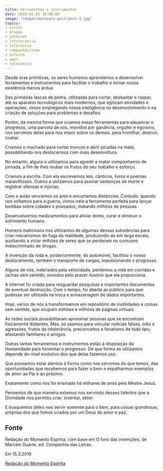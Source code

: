 ```yaml
---
title: Ferramentas e instrumentos
date: 2019-02-01 19:00:00
image: "images/masonary-post/post-2.jpg"
topics: 
- vicios
- drogas
- internet
- intolerancia
- tolerancia
- companheirismo
- esforco
- amor
- tolerancia
---
```


Desde eras primitivas, os seres humanos aprendemos a desenvolver ferramentas e
instrumentos para facilitar o trabalho e tornar nossa existência menos árdua.

Das primeiras lascas de pedra, utilizadas para cortar, desbastar e raspar, até
os aparatos tecnológicos mais modernos, que agilizam atividades e operações,
vimos empregando nossa inteligência no desenvolvimento e na criação de soluções
para problemas e desafios.

Porém, da mesma forma que criamos essas ferramentas para alavancar o progresso,
uma parcela de nós, movidos por ganância, orgulho e egoísmo, nos servimos delas
para nos impor sobre os demais, para humilhar, destruir, roubar.

Criamos o machado para cortar troncos e abrir picadas na mata, possibilitando
nos deslocarmos com mais desenvoltura.

No entanto, alguns o utilizamos para agredir e matar companheiros de jornada, a
fim de lhes roubar os frutos do seu trabalho e esforço.

Criamos a escrita. Com ela escrevemos leis, cânticos, livros e poemas
maravilhosos. Outros a utilizamos para assinar sentenças de morte e registrar
ofensas e injúrias.

Com o avião vencemos os ares e encurtamos distâncias. Contudo, quando nos
voltamos para a guerra, vimos nele a ferramenta perfeita para lançar bombas
sobre cidades e povoados, matando milhões de pessoas.

Desenvolvemos medicamentos para aliviar dores, curar e diminuir o sofrimento
humano.

Homens maliciosos nos utilizamos de algumas dessas substâncias para criar
mecanismos de fuga da realidade, produzindo-as em larga escala, auxiliando a
viciar milhões de seres que se perderam no consumo indiscriminado de drogas.

A invenção da roda e, posteriormente, do automóvel, facilitou o nosso
deslocamento, também o transporte de cargas, impulsionando o progresso.

Alguns de nós, inebriados pela velocidade, perdemos a vida em corridas e rachas
sem sentido, movidos pelo prazer ilusório que ela proporciona.

A internet foi criada para resguardar pesquisas e importantes documentos de
eventual destruição. Com o tempo, foi aberta ao público para que pudesse ser
utilizada na troca e armazenagem de dados importantes.

Hoje, vários de nós a transformamos em repositório de inutilidades e coisas sem
sentido, que ocupam milhões e milhões de páginas virtuais.

As redes sociais possibilitaram aproximar pessoas que se encontram fisicamente
distantes. Mas, as usamos para veicular notícias falsas, ódio e agressões,
frutos da intolerância, preconceitos e fanatismo de todo tipo, afastando
familiares e amigos.

Outras tantas ferramentas e instrumentos estão à disposição da Humanidade para
fomentar o progresso. De que forma as utilizamos depende do nível evolutivo dos
que delas fazemos uso.

Que possamos estar atentos à forma como nos servimos do que temos, das
oportunidades que recebemos para fazer o bem e espalharmos exemplos de amor ao
Pai e ao próximo.

Exatamente como nos foi ensinado há milhares de anos pelo Mestre Jesus.

Pensemos de que maneira estamos nos servindo desses talentos que a Divindade
nos permitiu criar, inventar, obter.

E busquemos deles nos servir somente para o bem, para coisas grandiosas,
próprias dos que fomos criados por um Deus de amor e paz.

## Fonte
Redação do Momento Espírita, com base em
O livro das invenções, de Marcelo Duarte, ed.
Companhia das Letras.

Em 15.3.2019.


[Redação do Momento Espírita](http://www.momento.com.br/pt/ler_texto.php?id=5688)
